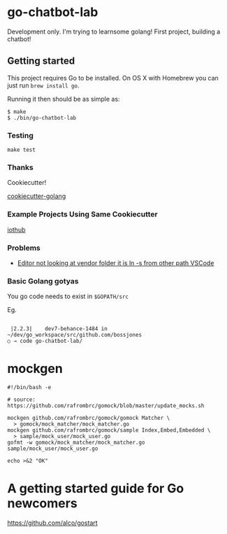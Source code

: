 # go-chatbot-lab

Development only. I'm trying to learnsome golang! First project, building a chatbot!

## Getting started

This project requires Go to be installed. On OS X with Homebrew you can just run `brew install go`.

Running it then should be as simple as:

```console
$ make
$ ./bin/go-chatbot-lab
```

### Testing

``make test``

### Thanks

Cookiecutter!

[cookiecutter-golang](https://github.com/lacion/cookiecutter-golang/tree/master)

### Example Projects Using Same Cookiecutter

[iothub](https://github.com/lacion/iothub)

### Problems

- [Editor not looking at vendor folder it is ln -s from other path VSCode](https://github.com/Microsoft/vscode-go/issues/1327)


### Basic Golang gotyas

You go code needs to exist in `$GOPATH/src`

Eg.

```

 |2.2.3|    dev7-behance-1484 in ~/dev/go_workspace/src/github.com/bossjones
○ → code go-chatbot-lab/
```

# mockgen

```
#!/bin/bash -e

# source: https://github.com/rafrombrc/gomock/blob/master/update_mocks.sh

mockgen github.com/rafrombrc/gomock/gomock Matcher \
  > gomock/mock_matcher/mock_matcher.go
mockgen github.com/rafrombrc/gomock/sample Index,Embed,Embedded \
  > sample/mock_user/mock_user.go
gofmt -w gomock/mock_matcher/mock_matcher.go sample/mock_user/mock_user.go

echo >&2 "OK"
```

# A getting started guide for Go newcomers

https://github.com/alco/gostart
